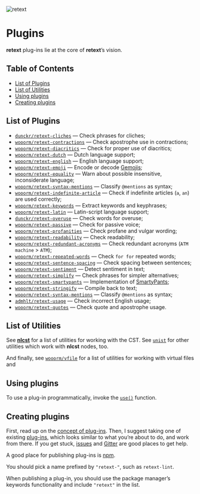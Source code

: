 ![retext][logo]

# Plugins

**retext** plug-ins lie at the core of **retext**’s vision.

## Table of Contents

*   [List of Plugins](#list-of-plugins)
*   [List of Utilities](#list-of-utilities)
*   [Using plugins](#using-plugins)
*   [Creating plugins](#creating-plugins)

## List of Plugins

*   [`dunckr/retext-cliches`](https://github.com/dunckr/retext-cliches)
    — Check phrases for cliches;
*   [`wooorm/retext-contractions`](https://github.com/wooorm/retext-contractions)
    — Check apostrophe use in contractions;
*   [`wooorm/retext-diacritics`](https://github.com/wooorm/retext-diacritics)
    — Check for proper use of diacritics;
*   [`wooorm/retext-dutch`](https://github.com/wooorm/retext/tree/master/packages/retext-dutch)
    — Dutch language support;
*   [`wooorm/retext-english`](https://github.com/wooorm/retext/tree/master/packages/retext-english)
    — English language support;
*   [`wooorm/retext-emoji`](https://github.com/wooorm/retext-emoji)
    — Encode or decode [Gemojis](https://github.com/github/gemoji);
*   [`wooorm/retext-equality`](https://github.com/wooorm/retext-equality)
    — Warn about possible insensitive, inconsiderate language;
*   [`wooorm/retext-syntax-mentions`](https://github.com/wooorm/retext-syntax-mentions)
    — Classify `@mentions` as syntax;
*   [`wooorm/retext-indefinite-article`](https://github.com/wooorm/retext-indefinite-article)
    — Check if indefinite articles (`a`, `an`) are used correctly;
*   [`wooorm/retext-keywords`](https://github.com/wooorm/retext-keywords)
    — Extract keywords and keyphrases;
*   [`wooorm/retext-latin`](https://github.com/wooorm/retext/tree/master/packages/retext-latin)
    — Latin-script language support;
*   [`dunckr/retext-overuse`](https://github.com/dunckr/retext-overuse)
    — Check words for overuse;
*   [`wooorm/retext-passive`](https://github.com/wooorm/retext-passive)
    — Check for passive voice;
*   [`wooorm/retext-profanities`](https://github.com/wooorm/retext-profanities)
    — Check profane and vulgar wording;
*   [`wooorm/retext-readability`](https://github.com/wooorm/retext-readability)
    — Check readability;
*   [`wooorm/retext-redundant-acronyms`](https://github.com/wooorm/retext-redundant-acronyms)
    — Check redundant acronyms (`ATM machine` > `ATM`);
*   [`wooorm/retext-repeated-words`](https://github.com/wooorm/retext-repeated-words)
    — Check `for for` repeated words;
*   [`wooorm/retext-sentence-spacing`](https://github.com/wooorm/retext-sentence-spacing)
    — Check spacing between sentences;
*   [`wooorm/retext-sentiment`](https://github.com/wooorm/retext-sentiment)
    — Detect sentiment in text;
*   [`wooorm/retext-simplify`](https://github.com/wooorm/retext-simplify)
    — Check phrases for simpler alternatives;
*   [`wooorm/retext-smartypants`](https://github.com/wooorm/retext-smartypants)
    — Implementation of [SmartyPants](http://daringfireball.net/projects/smartypants/);
*   [`wooorm/retext-stringify`](https://github.com/wooorm/retext/tree/master/packages/retext-stringify)
    — Compile back to text;
*   [`wooorm/retext-syntax-mentions`](https://github.com/wooorm/retext-syntax-mentions)
    — Classify `@mentions` as syntax;
*   [`admhlt/retext-usage`](https://github.com/admhlt/retext-usage)
    — Check incorrect English usage;
*   [`wooorm/retext-quotes`](https://github.com/wooorm/retext-quotes)
    — Check quote and apostrophe usage.

## List of Utilities

See [**nlcst**][nlcst-util] for a list of utilities for working with
the CST.  See [`unist`][unist-util] for other utilities which work with
**nlcst** nodes, too.

And finally, see [`wooorm/vfile`][vfile-util] for a list of utilities
for working with virtual files and

## Using plugins

To use a plug-in programmatically, invoke the [`use()`][unified-use]
function.

## Creating plugins

First, read up on the [concept of plug-ins][unified-plugins].
Then, I suggest taking one of existing [plug-ins][plugins], which looks
similar to what you’re about to do, and work from there.  If you get
stuck, [issues][] and [Gitter][] are good places to get help.

A good place for publishing plug-ins is [npm][npm-publish].

You should pick a name prefixed by `"retext-"`, such as `retext-lint`.

When publishing a plug-in, you should use the package manager’s keywords
functionality and include `"retext"` in the list.

<!--Definitions:-->

[logo]: https://cdn.rawgit.com/wooorm/retext/9845a25/logo.svg

[plugins]: #list-of-plugins

[nlcst-util]: https://github.com/wooorm/nlcst#list-of-utilities

[unist-util]: https://github.com/wooorm/unist#unist-node-utilties

[vfile-util]: https://github.com/wooorm/vfile#related-tools

[unified-use]: https://github.com/wooorm/unified#processoruseplugin-options

[unified-plugins]: https://github.com/wooorm/unified#plugin

[npm-publish]: https://docs.npmjs.com/getting-started/publishing-npm-packages

[issues]: https://github.com/wooorm/retext/issues

[gitter]: https://gitter.im/wooorm/retext
